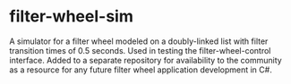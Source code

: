 # filter-wheel-sim
A simulator for a filter wheel modeled on a doubly-linked list with filter transition times of 0.5 seconds.  Used in testing the filter-wheel-control interface.  Added to a separate repository for availability to the community as a resource for any future filter wheel application development in C#.
